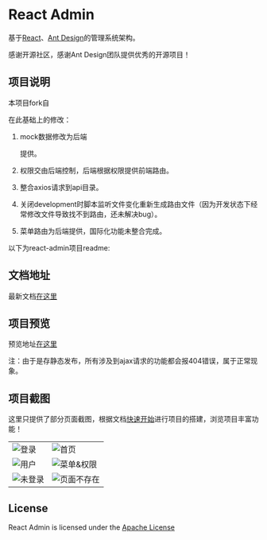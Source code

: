 # React Admin
基于[React](https://reactjs.org)、[Ant Design](https://ant.design/)的管理系统架构。

感谢开源社区，感谢Ant Design团队提供优秀的开源项目！
## 项目说明
本项目fork自

[react-admin]: https://github.com/sxfad/react-admin



在此基础上的修改：

1. mock数据修改为后端

   [laravel]: https://gitee.com/zhuyunlong2018/ReactAdmin-Laravel

   提供。

2. 权限交由后端控制，后端根据权限提供前端路由。

3. 整合axios请求到api目录。

4. 关闭development时脚本监听文件变化重新生成路由文件（因为开发状态下经常修改文件导致找不到路由，还未解决bug）。

5. 菜单路由为后端提供，国际化功能未整合完成。



以下为react-admin项目readme:


## 文档地址
最新文档[在这里](https://open.vbill.cn/react-admin)

## 项目预览
预览地址[在这里](https://open.vbill.cn/react-admin-live/)

注：由于是存静态发布，所有涉及到ajax请求的功能都会报404错误，属于正常现象。

## 项目截图
这里只提供了部分页面截图，根据文档[快速开始](https://open.vbill.cn/react-admin/START.html)进行项目的搭建，浏览项目丰富功能！

<table>
    <tr>
        <td><img src="docs/imgs/login.jpg" alt="登录"/></td>
        <td><img src="docs/imgs/home.jpg" alt="首页"/></td>
    </tr>
    <tr>
        <td><img src="docs/imgs/users.jpg" alt="用户"/></td>
        <td><img src="docs/imgs/menu.jpg" alt="菜单&权限"/></td>
    </tr>
    <tr>
        <td><img src="docs/imgs/401.jpg" alt="未登录"/></td>
        <td><img src="docs/imgs/404.jpg" alt="页面不存在"/></td>
    </tr>
</table>

## License

React Admin is licensed under the [Apache License](https://github.com/sxfad/react-admin/blob/master/LICENSE)
